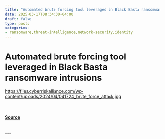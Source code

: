 ```yaml
---
title: "Automated brute forcing tool leveraged in Black Basta ransomware intrusions"
date: 2025-03-17T08:34:30-04:00
draft: false
type: posts
categories: 
- ransomware,threat-intelligence,network-security,identity
---
```

# Automated brute forcing tool leveraged in Black Basta ransomware intrusions
https://files.cyberriskalliance.com/wp-content/uploads/2024/04/041724_brute_force_attack.jpg
<br/>

<br/>


#### [Source](https://www.scworld.com/brief/automated-brute-forcing-tool-leveraged-in-black-basta-ransomware-intrusions)

<br/>
---

